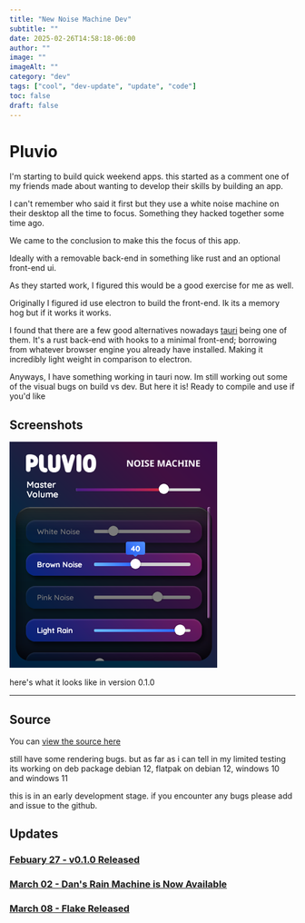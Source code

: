 ```yaml
---
title: "New Noise Machine Dev"
subtitle: ""
date: 2025-02-26T14:58:18-06:00
author: ""
image: ""
imageAlt: ""
category: "dev"
tags: ["cool", "dev-update", "update", "code"]
toc: false
draft: false
---
```

# Pluvio

I'm starting to build quick weekend apps.
this started as a comment one of my friends made about wanting to develop their skills by building an app.

I can't remember who said it first but they use a white noise machine on their desktop all the time to focus. Something they hacked together some time ago.

We came to the conclusion to make this the focus of this app.

Ideally with a removable back-end in something like rust and an optional front-end ui.

As they started work, I figured this would be a good exercise for me as well.

Originally I figured id use electron to build the front-end. Ik its a memory hog but if it works it works.

I found that there are a few good alternatives nowadays [tauri](https://tauri.app/) being one of them. It's a rust back-end with hooks to a minimal front-end; borrowing from whatever browser engine you already have installed. Making it incredibly light weight in comparison to electron.

Anyways, I have something working in tauri now. Im still working out some of the visual bugs on build vs dev.
But here it is! Ready to compile and use if you'd like

## Screenshots

![](2025-02-26_01-18-15_ksnip.png)

here's what it looks like in version 0.1.0

---

## Source

You can [view the source here](https://github.com/signet-marigold/Pluvio)

still have some rendering bugs. but as far as i can tell in my limited testing its working on deb package debian 12, flatpak on debian 12, windows 10 and windows 11

this is in an early development stage. if you encounter any bugs please add and issue to the github.

## Updates

### [Febuary 27 - v0.1.0 Released](https://github.com/signet-marigold/Pluvio/releases/tag/v0.1.0)

### [March 02 - Dan's Rain Machine is Now Available](https://github.com/DanMyers300/rain-mixer)

### [March 08 - Flake Released](https://github.com/signet-marigold/pluvio-flake)

